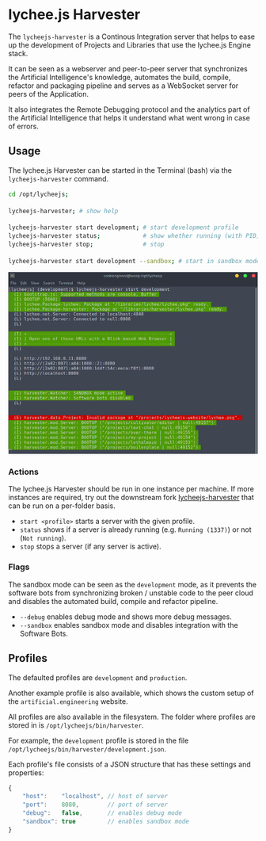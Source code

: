 
# lychee.js Harvester

The `lycheejs-harvester` is a Continous Integration server
that helps to ease up the development of Projects and Libraries
that use the lychee.js Engine stack.

It can be seen as a webserver and peer-to-peer server that
synchronizes the Artificial Intelligence's knowledge, automates
the build, compile, refactor and packaging pipeline and serves
as a WebSocket server for peers of the Application.

It also integrates the Remote Debugging protocol and the
analytics part of the Artificial Intelligence that helps it
understand what went wrong in case of errors.


## Usage

The lychee.js Harvester can be started in the Terminal (bash)
via the `lycheejs-harvester` command.

```bash
cd /opt/lycheejs;

lycheejs-harvester; # show help

lycheejs-harvester start development; # start development profile
lycheejs-harvester status;            # show whether running (with PID) or not
lycheejs-harvester stop;              # stop

lycheejs-harvester start development --sandbox; # start in sandbox mode
```

![lycheejs-harvester-start](./asset/lycheejs-harvester-start.png)


### Actions

The lychee.js Harvester should be run in one instance per
machine. If more instances are required, try out the downstream
fork [lycheejs-harvester](https://github.com/Artificial-Engineering/lycheejs-harvester)
that can be run on a per-folder basis.

- `start <profile>` starts a server with the given profile.
- `status` shows if a server is already running (e.g. `Running (1337)`) or not (`Not running`).
- `stop` stops a server (if any server is active).


### Flags

The sandbox mode can be seen as the `development` mode, as it
prevents the software bots from synchronizing broken / unstable
code to the peer cloud and disables the automated build, compile
and refactor pipeline.

- `--debug` enables debug mode and shows more debug messages.
- `--sandbox` enables sandbox mode and disables integration with the Software Bots.


## Profiles

The defaulted profiles are `development` and `production`.

Another example profile is also available, which shows the
custom setup of the `artificial.engineering` website.

All profiles are also available in the filesystem. The folder
where profiles are stored in is `/opt/lycheejs/bin/harvester`.

For example, the `development` profile is stored in the file
`/opt/lycheejs/bin/harvester/development.json`.

Each profile's file consists of a JSON structure that has these
settings and properties:

```javascript
{
	"host":    "localhost", // host of server
	"port":    8080,        // port of server
	"debug":   false,       // enables debug mode
	"sandbox": true         // enables sandbox mode
}
```

